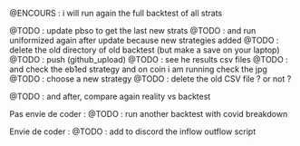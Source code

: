 


@ENCOURS : i will run again the full backtest of all strats

@TODO : update pbso to get the last new strats 
@TODO : and run uniformized again after update because new strategies added
@TODO : delete the old directory of old backtest (but make a save on your laptop)
@TODO : push (github_upload)
@TODO : see he results csv files
@TODO : and check the eb1ed strategy and on coin i am running check the jpg
@TODO : choose a new strategy
@TODO : delete the old CSV file ? or not ?

@TODO : and after, compare again reality vs backtest



Pas envie de coder :
@TODO : run another backtest with covid breakdown

Envie de coder :
@TODO : add to discord the inflow outflow script
